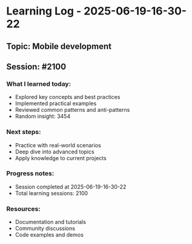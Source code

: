 # Learning Log - 2025-06-19-16-30-22

## Topic: Mobile development
## Session: #2100

### What I learned today:
- Explored key concepts and best practices
- Implemented practical examples  
- Reviewed common patterns and anti-patterns
- Random insight: 3454

### Next steps:
- Practice with real-world scenarios
- Deep dive into advanced topics
- Apply knowledge to current projects

### Progress notes:
- Session completed at 2025-06-19-16-30-22
- Total learning sessions: 2100

### Resources:
- Documentation and tutorials
- Community discussions
- Code examples and demos
